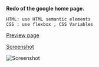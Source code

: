 **Redo of the google home page.**

	HTML: use HTML semantic elements
	CSS : use flexbox , CSS Variables 

[Preview page](https://ryodaeva.github.io/google-home-page/)

[Screenshot](https://ryodaeva.github.io/google-home-page/screenshot/google-home-page-screenshot.png)

![Screenshot](https://ryodaeva.github.io/google-home-page/screenshot/google-home-page-screenshot.png)
